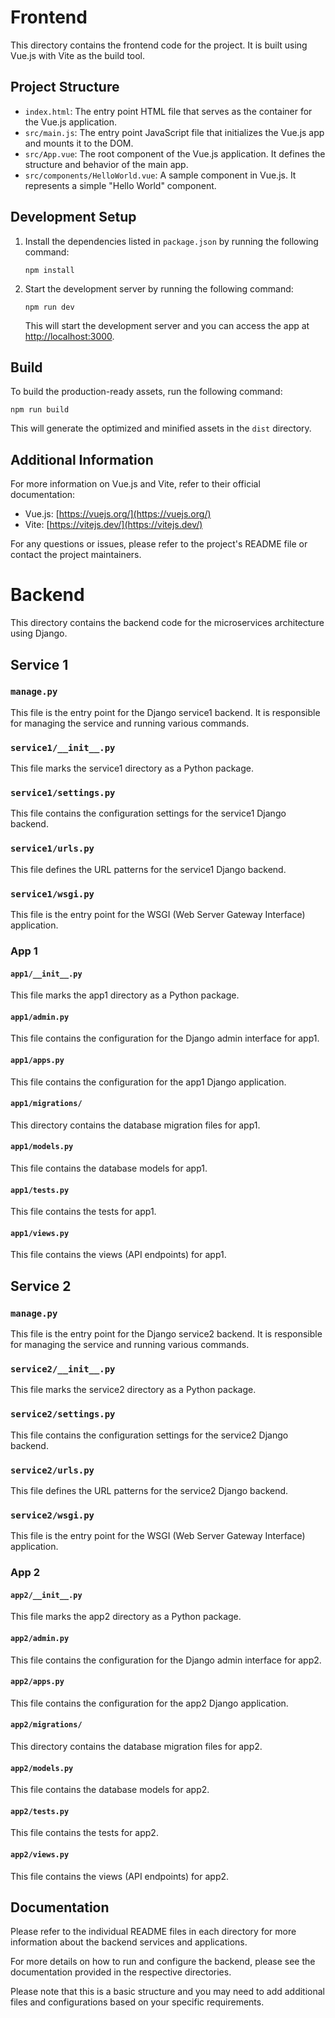 # Frontend

This directory contains the frontend code for the project. It is built using Vue.js with Vite as the build tool.

## Project Structure

- `index.html`: The entry point HTML file that serves as the container for the Vue.js application.
- `src/main.js`: The entry point JavaScript file that initializes the Vue.js app and mounts it to the DOM.
- `src/App.vue`: The root component of the Vue.js application. It defines the structure and behavior of the main app.
- `src/components/HelloWorld.vue`: A sample component in Vue.js. It represents a simple "Hello World" component.

## Development Setup

1. Install the dependencies listed in `package.json` by running the following command:

   ```
   npm install
   ```

2. Start the development server by running the following command:

   ```
   npm run dev
   ```

   This will start the development server and you can access the app at [http://localhost:3000](http://localhost:3000).

## Build

To build the production-ready assets, run the following command:

```
npm run build
```

This will generate the optimized and minified assets in the `dist` directory.

## Additional Information

For more information on Vue.js and Vite, refer to their official documentation:

- Vue.js: [https://vuejs.org/](https://vuejs.org/)
- Vite: [https://vitejs.dev/](https://vitejs.dev/)

For any questions or issues, please refer to the project's README file or contact the project maintainers.

# Backend

This directory contains the backend code for the microservices architecture using Django.

## Service 1

### `manage.py`

This file is the entry point for the Django service1 backend. It is responsible for managing the service and running various commands.

### `service1/__init__.py`

This file marks the service1 directory as a Python package.

### `service1/settings.py`

This file contains the configuration settings for the service1 Django backend.

### `service1/urls.py`

This file defines the URL patterns for the service1 Django backend.

### `service1/wsgi.py`

This file is the entry point for the WSGI (Web Server Gateway Interface) application.

### App 1

#### `app1/__init__.py`

This file marks the app1 directory as a Python package.

#### `app1/admin.py`

This file contains the configuration for the Django admin interface for app1.

#### `app1/apps.py`

This file contains the configuration for the app1 Django application.

#### `app1/migrations/`

This directory contains the database migration files for app1.

#### `app1/models.py`

This file contains the database models for app1.

#### `app1/tests.py`

This file contains the tests for app1.

#### `app1/views.py`

This file contains the views (API endpoints) for app1.

## Service 2

### `manage.py`

This file is the entry point for the Django service2 backend. It is responsible for managing the service and running various commands.

### `service2/__init__.py`

This file marks the service2 directory as a Python package.

### `service2/settings.py`

This file contains the configuration settings for the service2 Django backend.

### `service2/urls.py`

This file defines the URL patterns for the service2 Django backend.

### `service2/wsgi.py`

This file is the entry point for the WSGI (Web Server Gateway Interface) application.

### App 2

#### `app2/__init__.py`

This file marks the app2 directory as a Python package.

#### `app2/admin.py`

This file contains the configuration for the Django admin interface for app2.

#### `app2/apps.py`

This file contains the configuration for the app2 Django application.

#### `app2/migrations/`

This directory contains the database migration files for app2.

#### `app2/models.py`

This file contains the database models for app2.

#### `app2/tests.py`

This file contains the tests for app2.

#### `app2/views.py`

This file contains the views (API endpoints) for app2.

## Documentation

Please refer to the individual README files in each directory for more information about the backend services and applications.

For more details on how to run and configure the backend, please see the documentation provided in the respective directories.

Please note that this is a basic structure and you may need to add additional files and configurations based on your specific requirements.